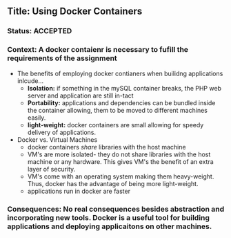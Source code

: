 ## Title: Using Docker Containers 
### Status: ACCEPTED 
### Context: A docker contaienr is necessary to fufill the requirements of the assignment 
* The benefits of employing docker contianers when builidng applications inlcude... 
  * **Isolation:** if something in the mySQL container breaks, the PHP web server and application are still in-tact
  * **Portability:** applications and dependencies can be bundled inside the container allowing, them to be moved to different machines easily. 
  * **light-weight:** docker containers are small allowing for speedy delivery of applications. 
* Docker vs. Virtual Machines 
  * docker containers *share* libraries with the host machine
  * VM's are more isolated- they do not share libraries with the host machine or any hardware. This gives VM's the benefit of an extra layer of security. 
  * VM's come with an operating system making them heavy-weight. Thus, docker has the advantage of being more light-weight. 
  * applications run in docker are faster
 ### Consequences: No real consequences besides abstraction and incorporating new tools. Docker is a useful tool for building applications and deploying applicaitons on other machines. 
